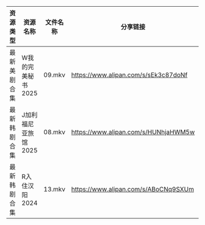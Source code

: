 | 资源类型   | 资源名称         | 文件名称   | 分享链接                                 | 更新时间                |
| ------ | ------------ | ------ | ------------------------------------ | ------------------- |
| 最新美剧合集 | W我的完美秘书2025  | 09.mkv | https://www.alipan.com/s/sEk3c87doNf | 2025-02-02 00:06:32 |
| 最新韩剧合集 | J加利福尼亚旅馆2025 | 08.mkv | https://www.alipan.com/s/HUNhjaHWM5w | 2025-02-02 12:05:42 |
| 最新韩剧合集 | R入住汉阳2024    | 13.mkv | https://www.alipan.com/s/ABoCNq9SXUm | 2025-02-02 00:06:21 |
